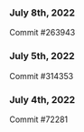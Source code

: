 ### July 8th, 2022

Commit #263943

### July 5th, 2022

Commit #314353


### July 4th, 2022

Commit #72281
